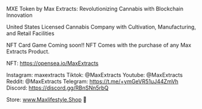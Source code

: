 MXE Token by Max Extracts: Revolutionizing Cannabis with Blockchain Innovation

United States Licensed Cannabis Company with Cultivation, Manufacturing, and Retail Facilities

NFT Card Game Coming soon!! NFT Comes with the purchase of any Max Extracts Product.

NFT: https://opensea.io/MaxExtracts

Instagram: maxextracts
Tiktok: @MaxExtracts
Youtube: @MaxExtracts
Reddit: @MaxExtracts
Telegram: https://t.me/+ymGeVR51uJ44ZmVh
Discord: https://discord.gg/RBnSNn5rbQ

Store: www.Maxlifestyle.Shop  👋

<!--
**MaxExtracts/MaxExtracts** is a ✨ _special_ ✨ repository because its `README.md` (this file) appears on your GitHub profile.

Here are some ideas to get you started:

- 🔭 I’m currently working on ...
- 🌱 I’m currently learning ...
- 👯 I’m looking to collaborate on ...
- 🤔 I’m looking for help with ...
- 💬 Ask me about ...
- 📫 How to reach me: ...
- 😄 Pronouns: ...
- ⚡ Fun fact: ...
-->
